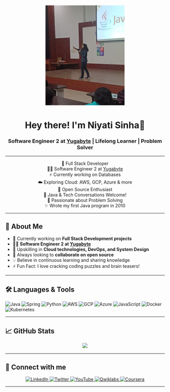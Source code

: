 <h1 align="center">
  <img src="https://github.com/Niyati-Sinha/Niyati-Sinha/blob/main/Java%20Orientation2.jpg" width="250" height="315" alt="Profile banner"/>
</h1>

<h1 align="center">Hey there! I'm Niyati Sinha👋</h1>
<h3 align="center">Software Engineer 2 at <a href="https://www.yugabyte.com/" target="_blank">Yugabyte</a> | Lifelong Learner | Problem Solver</h3>

---

<p align="center">
  🚀 Full Stack Developer<br>
  👩‍💻 Software Engineer 2 at <a href="https://www.yugabyte.com/" target="_blank">Yugabyte</a><br>
  ⚡ Currently working on Databases<br>
  ☁️ Exploring Cloud: AWS, GCP, Azure & more<br>
  🤝 Open Source Enthusiast<br>
  💬 Java & Tech Conversations Welcome!<br>
  🧩 Passionate about Problem Solving<br>
  ✨ Wrote my first Java program in 2010<br>
</p>

---

## 🌟 About Me

- 🔭 Currently working on **Full Stack Development projects**
- 👩‍💻 **Software Engineer 2 at [Yugabyte](https://www.yugabyte.com/)**
- 🌱 Upskilling in **Cloud technologies, DevOps, and System Design**
- 👯 Always looking to **collaborate on open source**
- 💡 Believe in continuous learning and sharing knowledge
- ⚡ Fun Fact: I love cracking coding puzzles and brain teasers!

---

## 🛠️ Languages & Tools

![Java](https://img.shields.io/badge/Java-ED8B00?style=for-the-badge&logo=java&logoColor=white)
![Spring](https://img.shields.io/badge/Spring-6DB33F?style=for-the-badge&logo=spring&logoColor=white)
![Python](https://img.shields.io/badge/Python-3776AB?style=for-the-badge&logo=python&logoColor=white)
![AWS](https://img.shields.io/badge/AWS-232F3E?style=for-the-badge&logo=amazon-aws&logoColor=white)
![GCP](https://img.shields.io/badge/GCP-4285F4?style=for-the-badge&logo=google-cloud&logoColor=white)
![Azure](https://img.shields.io/badge/Azure-0078D4?style=for-the-badge&logo=microsoft-azure&logoColor=white)
![JavaScript](https://img.shields.io/badge/JavaScript-F7DF1E?style=for-the-badge&logo=javascript&logoColor=black)
![Docker](https://img.shields.io/badge/Docker-2496ED?style=for-the-badge&logo=docker&logoColor=white)
![Kubernetes](https://img.shields.io/badge/Kubernetes-326CE5?style=for-the-badge&logo=kubernetes&logoColor=white)

---

## 📈 GitHub Stats

<p align="center">
  <img src="https://github-readme-stats.vercel.app/api/top-langs/?username=NiyatiSinha-yb&theme=tokyonight&layout=compact"/>
</p>

<!--
<p align="center">
  <img src="https://github-readme-stats.vercel.app/api?username=NiyatiSinha-yb&count_private=true&show_icons=true&theme=radical&hide=issues"/>
</p>
-->

---

## 🤝 Connect with me

<p align="center">
  <a href="https://www.linkedin.com/in/niyati-sinha" target="_blank">
    <img src="https://cdn.jsdelivr.net/gh/devicons/devicon/icons/linkedin/linkedin-original.svg" alt="LinkedIn" height="40"/>
  </a>
  <a href="https://twitter.com/sinha_niyati" target="_blank">
    <img src="https://cdn.jsdelivr.net/gh/devicons/devicon/icons/twitter/twitter-original.svg" alt="Twitter" height="40"/>
  </a>
  <a href="https://www.youtube.com/c/CODEART" target="_blank">
    <img src="https://cdn.jsdelivr.net/gh/devicons/devicon/icons/youtube/youtube-original.svg" alt="YouTube" height="40"/>
  </a>
  <a href="https://google.qwiklabs.com/public_profiles/290efd22-fc19-49c7-8921-9ba5c180c66b" target="_blank">
    <img src="https://img.icons8.com/color/48/000000/google-cloud-platform.png" alt="Qwiklabs" height="40"/>
  </a>
  <a href="https://www.coursera.org/user/7353cd216a95a158672f69649880cc4f" target="_blank">
    <img src="https://avatars.githubusercontent.com/u/3431047?s=200&v=4" alt="Coursera" height="40"/>
  </a>
  <!-- Add your Medium or Blog link here if you want -->
</p>

---

<!--
**Niyati-Sinha/Niyati-Sinha** is a ✨ special ✨ repository because its `README.md` appears on your GitHub profile.
-->

